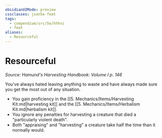 ```yaml
---
obsidianUIMode: preview
cssclasses: json5e-feat
tags:
  - compendium/src/5e/hhhvi
  - feat
aliases:
  - Resourceful
---
```

# Resourceful
*Source: Hamund's Harvesting Handbook: Volume I p. 146*  

You've always hated leaving anything to waste and have always made sure you get the most out of any situation.

- You gain proficiency in the [[5. Mechanics/Items/Harvesting Kit.md\|harvesting kit]] and the [[5. Mechanics/Items/Herbalism Kit.md\|herbalism kit]].  
- You ignore any penalties for harvesting a creature that died a "particularly violent death".  
- Both "appraising" and "harvesting" a creature take half the time than it normally would.
